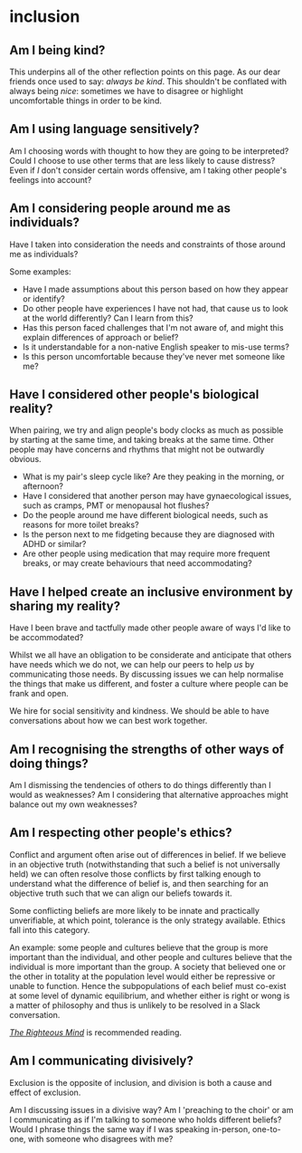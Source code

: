 # inclusion

## Am I being kind?

This underpins all of the other reflection points on this page. As our dear friends once used to say: _always be kind_. This shouldn't be conflated with always being _nice_: sometimes we have to disagree or highlight uncomfortable things in order to be kind.

## Am I using language sensitively?

Am I choosing words with thought to how they are going to be interpreted? Could I choose to use other terms that are less likely to cause distress? Even if _I_ don't consider certain words offensive, am I taking other people's feelings into account?

## Am I considering people around me as individuals?

Have I taken into consideration the needs and constraints of those around me as individuals?

Some examples:

* Have I made assumptions about this person based on how they appear or identify?
* Do other people have experiences I have not had, that cause us to look at the world differently? Can I learn from this?
* Has this person faced challenges that I'm not aware of, and might this explain differences of approach or belief?
* Is it understandable for a non-native English speaker to mis-use terms?
* Is this person uncomfortable because they've never met someone like me?

## Have I considered other people's biological reality?

When pairing, we try and align people's body clocks as much as possible by starting at the same time, and taking breaks at the same time. Other people may have concerns and rhythms that might not be outwardly obvious.

* What is my pair's sleep cycle like? Are they peaking in the morning, or afternoon?
* Have I considered that another person may have gynaecological issues, such as cramps, PMT or menopausal hot flushes?
* Do the people around me have different biological needs, such as reasons for more toilet breaks?
* Is the person next to me fidgeting because they are diagnosed with ADHD or similar?
* Are other people using medication that may require more frequent breaks, or may create behaviours that need accommodating?

## Have I helped create an inclusive environment by sharing my reality?

Have I been brave and tactfully made other people aware of ways I'd like to be accommodated?

Whilst we all have an obligation to be considerate and anticipate that others have needs which we do not, we can help our peers to help _us_ by communicating those needs. By discussing issues we can help normalise the things that make us different, and foster a culture where people can be frank and open.

We hire for social sensitivity and kindness. We should be able to have conversations about how we can best work together.

## Am I recognising the strengths of other ways of doing things?

Am I dismissing the tendencies of others to do things differently than I would as weaknesses? Am I considering that alternative approaches might balance out my own weaknesses?

## Am I respecting other people's ethics?

Conflict and argument often arise out of differences in belief. If we believe in an objective truth (notwithstanding that such a belief is not universally held) we can often resolve those conflicts by first talking enough to understand what the difference of belief is, and then searching for an objective truth such that we can align our beliefs towards it.

Some conflicting beliefs are more likely to be innate and practically unverifiable, at which point, tolerance is the only strategy available. Ethics fall into this category.

An example: some people and cultures believe that the group is more important than the individual, and other people and cultures believe that the individual is more important than the group. A society that believed one or the other in totality at the population level would either be repressive or unable to function. Hence the subpopulations of each belief must co-exist at some level of dynamic equilibrium, and whether either is right or wong is a matter of philosophy and thus is unlikely to be resolved in a Slack conversation.

_[The Righteous Mind](https://www.amazon.co.uk/Righteous-Mind-Divided-Politics-Religion/dp/0141039167/)_ is recommended reading.

## Am I communicating divisively?

Exclusion is the opposite of inclusion, and division is both a cause and effect of exclusion.

Am I discussing issues in a divisive way? Am I 'preaching to the choir' or am I communicating as if I'm talking to someone who holds different beliefs? Would I phrase things the same way if I was speaking in-person, one-to-one, with someone who disagrees with me?
